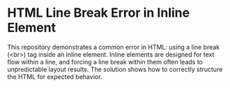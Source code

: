 # HTML Line Break Error in Inline Element

This repository demonstrates a common error in HTML: using a line break (&lt;br&gt;) tag inside an inline element.  Inline elements are designed for text flow within a line, and forcing a line break within them often leads to unpredictable layout results. The solution shows how to correctly structure the HTML for expected behavior.